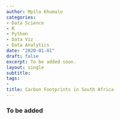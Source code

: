 ```yaml
---
author: Mpilo Khumalo
categories:
- Data Science
- R
- Python
- Data Viz
- Data Analytics
date: "2020-01-01"
draft: false
excerpt: To be added soon.
layout: single
subtitle: 
tags:
- 
title: Carbon Footprints in South Africa
---
```


### To be added




